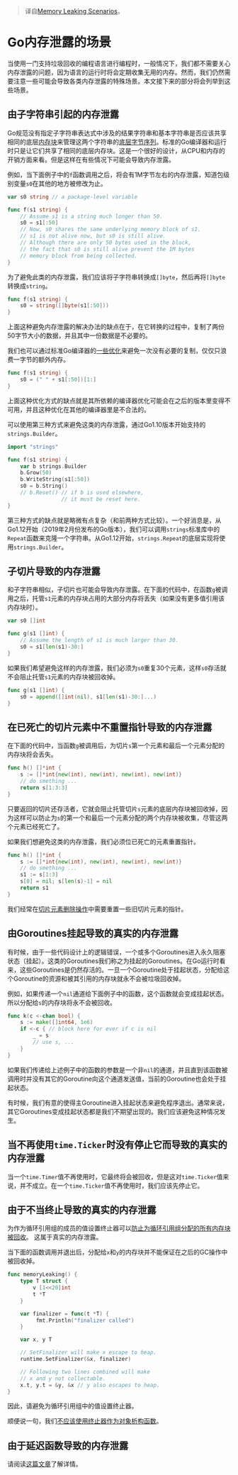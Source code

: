 > 译自[Memory Leaking Scenarios](https://go101.org/article/memory-leaking.html)。

# Go内存泄露的场景

当使用一门支持垃圾回收的编程语言进行编程时，一般情况下，我们都不需要关心内存泄露的问题，因为语言的运行时将会定期收集无用的内存。然而，我们仍然需要注意一些可能会导致各类内存泄露的特殊场景。本文接下来的部分将会列举到这些场景。

## 由子字符串引起的内存泄露

Go规范没有指定子字符串表达式中涉及的结果字符串和基本字符串是否应该共享相同的底层[内存块](https://go101.org/article/memory-block.html)来管理这两个字符串的[底层字节序列](https://go101.org/article/string.html)。标准的Go编译器和运行时只是让它们共享了相同的底层内存块。这是一个很好的设计，从CPU和内存的开销方面来看。但是这样在有些情况下可能会导致内存泄露。

例如，当下面例子中的`f`函数调用之后，将会有1M字节左右的内存泄露，知道包级别变量`s0`在其他的地方被修改为止。

```go
var s0 string // a package-level variable

func f(s1 string) {
	// Assume s1 is a string much longer than 50.
	s0 = s1[:50]
	// Now, s0 shares the same underlying memory block of s1.
	// s1 is not alive now, but s0 is still alive.
	// Although there are only 50 bytes used in the block,
	// the fact that s0 is still alive prevent the 1M bytes
	// memory block from being collected.
}
```

为了避免此类的内存泄露，我们应该将子字符串转换成`[]byte`，然后再将`[]byte`转换成`string`。

```go
func f(s1 string) {
	s0 = string([]byte(s1[:50]))
}
```

上面这种避免内存泄露的解决办法的缺点在于，在它转换的过程中，复制了两份50字节大小的数据，并且其中一份数据是不必要的。

我们也可以通过标准Go编译器的[一些优化](https://go101.org/article/string.html#conversion-optimizations)来避免一次没有必要的复制，仅仅只浪费一字节的额外内存。

```go
func f(s1 string) {
	s0 = (" " + s1[:50])[1:]
}
```

上面这种优化方式的缺点就是其所依赖的编译器优化可能会在之后的版本里变得不可用，并且这种优化在其他的编译器里是不合法的。

可以使用第三种方式来避免这类的内存泄露，通过Go1.10版本开始支持的`strings.Builder`。

```go
import "strings"

func f(s1 string) {
	var b strings.Builder
	b.Grow(50)
	b.WriteString(s1[:50])
	s0 = b.String()
	// b.Reset() // if b is used elsewhere,
	             // it must be reset here.
}
```

第三种方式的缺点就是略微有点复杂（和前两种方式比较）。一个好消息是，从Go1.12开始（2019年2月份发布的Go版本），我们可以调用`strings`标准库中的`Repeat`函数来克隆一个字符串。从Go1.12开始，`strings.Repeat`的底层实现将使用`strings.Builder`。


## 子切片导致的内存泄露

和子字符串相似，子切片也可能会导致内存泄露。在下面的代码中，在函数`g`被调用之后，托管`s1`元素的内存块占用的大部分内存将丢失（如果没有更多值引用该内存块时）。

```go
var s0 []int

func g(s1 []int) {
	// Assume the length of s1 is much larger than 30.
	s0 = s1[len(s1)-30:]
}
```

如果我们希望避免这样的内存泄露，我们必须为`s0`重复30个元素，这样`s0`存活就不会阻止托管`s1`元素的内存块被回收掉。

```go
func g(s1 []int) {
	s0 = append([]int(nil), s1[len(s1)-30:]...)
}
```

## 在已死亡的切片元素中不重置指针导致的内存泄露

在下面的代码中，当函数`g`被调用后，为切片`s`第一个元素和最后一个元素分配的内存块将会丢失。

```go
func h() []*int {
	s := []*int{new(int), new(int), new(int), new(int)}
	// do smething ...
	return s[1:3:3]
}
```

只要返回的切片还存活者，它就会阻止托管切片`s`元素的底层内存块被回收掉，因为这样可以防止为`s`的第一个和最后一个元素分配的两个内存块被收集，尽管这两个元素已经死亡了。

如果我们想避免这类的内存泄露，我们必须位已死亡的元素重置指针。

```go
func h() []*int {
	s := []*int{new(int), new(int), new(int), new(int)}
	// do smething ...
	s1 := s[1:3]
	s[0] = nil; s[len(s)-1] = nil
	return s1
}
```

我们经常在[切片元素删除操作](https://go101.org/article/container.html#slice-manipulations)中需要重置一些旧切片元素的指针。


## 由Goroutines挂起导致的真实的内存泄露

有时候，由于一些代码设计上的逻辑错误，一个或多个Goroutines进入永久阻塞状态（挂起）。这类的Goroutines我们称之为挂起的Goroutines。在Go运行时看来，这些Goroutines是仍然存活的。一旦一个Goroutine处于挂起状态，分配给这个Goroutine的资源和被其引用的内存块就永不会被垃圾回收掉。

例如，如果传递一个`nil`通道给下面例子中的函数，这个函数就会变成挂起状态。所以分配给`s`的内存块将永不会被回收。

```go
func k(c <-chan bool) {
	s := make([]int64, 1e6)
	if <-c { // block here for ever if c is nil
		_ = s
		// use s, ...
	}
}
```

如果我们传递给上述例子中的函数的参数是一个非`nil`的通道，并且直到该函数被调用时并没有其它的Goroutine向这个通道发送值，当前的Goroutine也会处于挂起状态。

有时候，我们有意的使得主Goroutine进入挂起状态来避免程序退出。通常来说，其它Goroutines变成挂起状态都是我们不期望出现的。我们应该避免这种情况发生。

## 当不再使用`time.Ticker`时没有停止它而导致的真实的内存泄露

当一个`time.Timer`值不再使用时，它最终将会被回收，但是这对`time.Ticker`值来说，并不成立。在一个`time.Ticker`值不再使用时，我们应该先停止它。

## 由于不当终止导致的真实的内存泄露

为作为循环引用组的成员的值设置终止器可以[防止为循环引用组分配的所有内存块被回收](https://golang.org/pkg/runtime/#SetFinalizer)。 这属于真实的内存泄露。

当下面的函数调用并退出后，分配给`x`和`y`的内存块并不能保证在之后的GC操作中被回收掉。

```go
func memoryLeaking() {
	type T struct {
		v [1<<20]int
		t *T
	}

	var finalizer = func(t *T) {
		 fmt.Println("finalizer called")
	}

	var x, y T

	// SetFinalizer will make x escape to heap.
	runtime.SetFinalizer(&x, finalizer)

	// Following two lines combined will make
	// x and y not collectable.
	x.t, y.t = &y, &x // y also escapes to heap.
}
```

因此，请避免为循环引用组中的值设置终止器。

顺便说一句，我们[不应该使用终止器作为对象析构函数](https://go101.org/article/unofficial-faq.html#finalizers)。

## 由于延迟函数导致的内存泄露

请阅读[这篇文章](https://go101.org/article/defer-more.html#kind-of-resource-leaking)了解详情。
